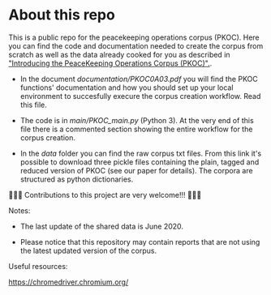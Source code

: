 # About this repo

This is a public repo for the peacekeeping operations corpus (PKOC). Here you can find the code and documentation needed to create the corpus from scratch as well as the data already cooked for you as described in ["Introducing the PeaceKeeping Operations Corpus (PKOC)".](https://papers.ssrn.com/sol3/papers.cfm?abstract_id=3530404).

- In the document *documentation/PKOC0A03.pdf* you will find the PKOC functions' documentation and how you should set up your local environment to succesfully execure the corpus creation workflow. Read this file.

- The code is in *main/PKOC_main.py* (Python 3). At the very end of this file there is a commented section showing the entire workflow for the corpus creation.

- In the *data* folder you can find the raw corpus txt files. From this link it's possible to download three pickle files containing the plain, tagged and reduced version of PKOC (see our paper for details). The corpora are structured as python dictionaries. 

🦚🦚🦚 Contributions to this project are very welcome!!! 🦚🦚🦚

Notes:

- The last update of the shared data is June 2020. 

- Please notice that this repository may contain reports that are not using the latest updated version of the corpus.

Useful resources:

https://chromedriver.chromium.org/
